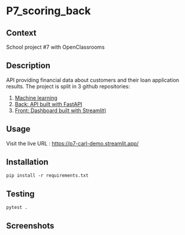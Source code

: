 # P7_scoring_back

## Context
School project #7 with OpenClassrooms

## Description
API providing financial data about customers and their loan application results. The project is split in 3 github repositories:

1. [Machine learning](https://github.com/carlgennetais/P7_scoring_ML)
2. [Back: API built with FastAPI](https://github.com/carlgennetais/P7_scoring_back)
3. [Front: Dashboard built with Streamlit)](https://github.com/carlgennetais/P7_scoring_front/)

## Usage
Visit the live URL : <https://p7-carl-demo.streamlit.app/>

## Installation
```
pip install -r requirements.txt
```

## Testing
```
pytest .
```
## Screenshots
<!--TODO: screenshots -->


